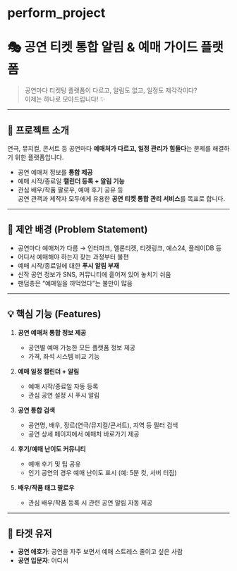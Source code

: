 ﻿# perform_project

# 🎭 공연 티켓 통합 알림 & 예매 가이드 플랫폼

> 공연마다 티켓팅 플랫폼이 다르고, 알림도 없고, 일정도 제각각이다?  
> 이제는 하나로 모아드립니다! ✨

---

## 📌 프로젝트 소개

연극, 뮤지컬, 콘서트 등 공연마다 **예매처가 다르고, 일정 관리가 힘들다**는 문제를 해결하기 위한 플랫폼입니다.  
- 공연 예매처 정보를 **통합 제공**  
- 예매 시작/종료일 **캘린더 등록 + 알림 기능**  
- 관심 배우/작품 팔로우, 예매 후기 공유 등  
공연 관객과 제작자 모두에게 유용한 **공연 티켓 통합 관리 서비스**를 목표로 합니다.

---

## 🚩 제안 배경 (Problem Statement)

- 공연마다 예매처가 다름 → 인터파크, 멜론티켓, 티켓링크, 예스24, 플레이DB 등
- 어디서 예매해야 하는지 찾는 과정부터 불편
- 예매 시작/종료일에 대한 **푸시 알림 부재**
- 신작 공연 정보가 SNS, 커뮤니티에 흩어져 있어 놓치기 쉬움
- 팬덤층은 “예매일을 까먹었다”는 불만이 많음

---

## 💡 핵심 기능 (Features)

1. **공연 예매처 통합 정보 제공**
   - 공연별 예매 가능한 모든 플랫폼 정보 제공
   - 가격, 좌석 시스템 비교 기능

2. **예매 일정 캘린더 + 알림**
   - 예매 시작/종료일 자동 등록
   - 관심 공연 설정 시 푸시 알림

3. **공연 통합 검색**
   - 공연명, 배우, 장르(연극/뮤지컬/콘서트), 지역 등 필터 검색
   - 공연 상세 페이지에서 예매처 바로가기 제공

4. **후기/예매 난이도 커뮤니티**
   - 예매 후기 및 팁 공유
   - 인기 공연의 경우 예매 난이도 표시 (예: 5분 컷, 서버 터짐)

5. **배우/작품 태그 팔로우**
   - 관심 배우/작품 등록 시 관련 공연 알림 자동 제공

---

## 🎯 타겟 유저

- **공연 애호가**: 공연을 자주 보면서 예매 스트레스 줄이고 싶은 사람
- **공연 입문자**: 어디서
